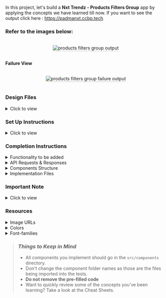 In this project, let's build a **Nxt Trendz - Products Filters Group** app by applying the concepts we have learned till now.
If you want to see the output click here : https://padmanxt.ccbp.tech

### Refer to the images below:

<br/>
<div style="text-align: center;">
    <img src="https://assets.ccbp.in/frontend/content/react-js/nxt-trendz-products-filter-group-output-v0.gif" alt="products filters group output" style="max-width:70%;box-shadow:0 2.8px 2.2px rgba(0, 0, 0, 0.12)">
</div>
<br/>

**Failure View**

<br/>
<div style="text-align: center;">
    <img src="https://assets.ccbp.in/frontend/content/react-js/nxt-trendz-products-filter-group-failure-view-output.gif" alt="products filters group failure output" style="max-width:70%;box-shadow:0 2.8px 2.2px rgba(0, 0, 0, 0.12)">
</div>
<br/>

### Design Files

<details>
<summary>Click to view</summary>

- [Extra Small (Size < 576px) and Small (Size >= 576px) - Products](https://assets.ccbp.in/frontend/content/react-js/nxt-trendz-products-filter-group-sm-output-v2.png)
- [Extra Small (Size < 576px) and Small (Size >= 576px) - No Products](https://assets.ccbp.in/frontend/content/react-js/nxt-trendz-products-filter-group-sm-no-products-output-v0.png)
- [Extra Small (Size < 576px) and Small (Size >= 576px) - Failure View](https://assets.ccbp.in/frontend/content/react-js/nxt-trendz-products-filter-group-sm-failure-view-output.png)
- [Medium (Size >= 768px), Large (Size >= 992px) and Extra Large (Size >= 1200px) - Products](https://assets.ccbp.in/frontend/content/react-js/nxt-trendz-products-filter-group-lg-output-v2.png)
- [Medium (Size >= 768px), Large (Size >= 992px) and Extra Large (Size >= 1200px) - No Products](https://assets.ccbp.in/frontend/content/react-js/nxt-trendz-products-filter-group-lg-no-products-output.png)
- [Medium (Size >= 768px), Large (Size >= 992px) and Extra Large (Size >= 1200px) - Failure View](https://assets.ccbp.in/frontend/content/react-js/nxt-trendz-products-filter-group-lg-failure-view.png)

</details>

### Set Up Instructions

<details>
<summary>Click to view</summary>

- Download dependencies by running `npm install`
- Start up the app using `npm start`
</details>

### Completion Instructions

<details>
<summary>Functionality to be added</summary>
<br/>

The app must have the following functionalities

- When an authenticated user opens the Products Route,

  - An HTTP GET request should be made to **productsApiUrl** with `jwt_token` in the Cookies and query parameters `title_search`, `category`, and `rating` with initial values as **empty strings**
    - **_loader_** should be displayed while fetching the data
    - After the data is fetched successfully, display the products list received in the response
    - If the HTTP GET request made is unsuccessful, then the [Failure view](https://assets.ccbp.in/frontend/content/react-js/nxt-trendz-products-filter-group-lg-failure-view.png) should be displayed
  - When a non-empty value is provided in the Search Input and the **Enter** button is clicked
    - Make an HTTP GET request to the **productsApiUrl** with `jwt_token` in the Cookies and query parameter `title_search` with value as the text provided in the Search Input
    - **_loader_** should be displayed while fetching the data
    - After the data is fetched successfully, display the products list received in the response
  - When a **Category** is clicked
    - Make an HTTP GET request to the URL **productsApiUrl** with `jwt_token` in the Cookies and query parameter `category` with value as the id of the category clicked
    - **_loader_** should be displayed while fetching the data
    - After the data is fetched successfully, display the products list received in the response
  - When a **Rating** is clicked
    - Make an HTTP GET request to the URL **productsApiUrl** with `jwt_token` in the Cookies and query parameter `rating` with value as the id of the rating clicked
    - **_loader_** should be displayed while fetching the data
    - After the data is fetched successfully, display the products list received in the response
  - When the **Clear Filters** button is clicked
    - All the filters applied should be reset to initial values
    - Make an HTTP GET request to the URL **productsApiUrl** with`jwt_token` in the Cookies and without any filters
    - **_loader_** should be displayed while fetching the data
    - After the data is fetched successfully, display the products list received in the response
  - When multiple filters are applied, then the HTTP GET request should be made with all the filters that are applied

  - For example: When the **Electronics** Category is clicked and rating **4 and above** is clicked the **productsApiUrl** will be as follows

  ```js
  const apiUrl = 'https://apis.ccbp.in/products?sort_by=PRICE_HIGH&category=2&title_search=&rating=4'
  ```

  - If the HTTP GET request returns empty products list, then [No Products View](https://assets.ccbp.in/frontend/content/react-js/nxt-trendz-products-filter-group-lg-no-products-output.png) should be displayed.
  - If the HTTP GET request made is unsuccessful, then the [Failure view](https://assets.ccbp.in/frontend/content/react-js/nxt-trendz-products-filter-group-lg-failure-view.png) should be displayed

  - The `AllProductsSection` component will consist `categoryOptions`. It consists of a list of category option objects with the following properties in each category option object

  |    Key     | Data Type |
  | :--------: | :-------: |
  | categoryId |  String   |
  |    name    |  String   |

  - The `AllProductsSection` component will consist `ratingOption`. It consists of a list of category rating option objects with the following properties in each rating option object

  |   Key    | Data Type |
  | :------: | :-------: |
  | ratingId |  String   |
  | imageUrl |  String   |

</details>

<details>

<summary>API Requests & Responses</summary>
<br/>

**productsApiUrl**

#### API: `https://apis.ccbp.in/products`

#### Example: `https://apis.ccbp.in/products?sort_by=PRICE_HIGH&category=4&title_search=machine&rating=4`

#### Method: `GET`

#### Description:

Returns a response containing the list of Products

#### Success Response

```json
{
  "products": [
    {
      "title": "Front Load Machine",
      "brand": "Samsung",
      "price": 22490,
      "id": 24,
      "image_url": "https://assets.ccbp.in/frontend/react-js/ecommerce/appliances-washing-machine.png",
      "rating": 4.5,
    },
      ....
  ]
}
```

</details>

<details>
<summary>Components Structure</summary>

<br/>
<div style="text-align: center;">
    <img src="https://assets.ccbp.in/frontend/content/react-js/nxt-trendz-products-filter-group-component-structure-breakdown.png" alt="component-breakdown-structure" style="max-width:100%;box-shadow:0 2.8px 2.2px rgba(0, 0, 0, 0.12)">
</div>
<br/>

</details>

<details>
<summary>Implementation Files</summary>
<br/>

Use these files to complete the implementation:

- `src/components/AllProductsSection/index.js`
- `src/components/AllProductsSection/index.css`
- `src/components/FiltersGroup/index.js`
- `src/components/FiltersGroup/index.css`
</details>

### Important Note

<details>
<summary>Click to view</summary>

<br/>

**The following instructions are required for the tests to pass**

- `Home` Route should consist of `/` in the URL path
- `Login` Route should consist of `/login` in the URL path
- `Products` Route should consist of `/products` in the URL path
- `Cart` Route should consist of `/cart` in the URL path
- No need to use the `BrowserRouter` in `App.js` as we have already included in `index.js`

- User credentials

  ```text
   username: raja
   password: raja@2021
  ```

- The rating stars images in the route should have the alt attribute value as **rating {ratingId}**

</details>

### Resources

<details>
<summary>Image URLs</summary>

- [https://assets.ccbp.in/frontend/react-js/nxt-trendz/nxt-trendz-no-products-view.png](https://assets.ccbp.in/frontend/react-js/nxt-trendz/nxt-trendz-no-products-view.png) alt should be **no products**
- [https://assets.ccbp.in/frontend/react-js/nxt-trendz/nxt-trendz-products-error-view.png](https://assets.ccbp.in/frontend/react-js/nxt-trendz/nxt-trendz-products-error-view.png) alt should be **products failure**

</details>

<details>
<summary>Colors</summary>

<br/>

<div style="background-color: #f1f5f9; width: 150px; padding: 10px; color: black">Hex: #f1f5f9</div>
<div style="background-color: #0f172a; width: 150px; padding: 10px; color: white">Hex: #0f172a</div>
<div style="background-color: #12022f; width: 150px; padding: 10px; color: white">Hex: #12022f</div>
<div style="background-color: #64748b; width: 150px; padding: 10px; color: white">Hex: #64748b</div>
<div style="background-color: #475569; width: 150px; padding: 10px; color: white">Hex: #475569</div>
<div style="background-color: #0967d2; width: 150px; padding: 10px; color: white">Hex: #0967d2</div>
<div style="background-color: #ffffff; width: 150px; padding: 10px; color: black">Hex: #ffffff</div>

</details>

<details>
<summary>Font-families</summary>

- Roboto

</details>

> ### _Things to Keep in Mind_
>
> - All components you implement should go in the `src/components` directory.
> - Don't change the component folder names as those are the files being imported into the tests.
> - **Do not remove the pre-filled code**
> - Want to quickly review some of the concepts you’ve been learning? Take a look at the Cheat Sheets.
